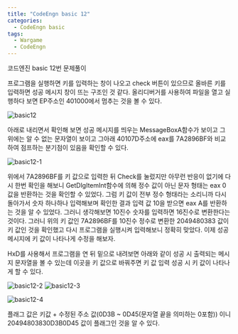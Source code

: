 ```yaml
---
title: "CodeEngn basic 12"
categories:
  - CodeEngn basic
tags:
  - Wargame
  - CodeEngn
---
```


코드엔진 basic 12번 문제풀이

프로그램을 실행하면 키를 입력하는 창이 나오고 check 버튼이 있으므로 올바른 키를 입력하면 성공 메시지 창이 뜨는 구조인 것 같다. 올리디버거를 사용하여 파일을 열고 실행하다 보면 EP주소인 401000에서 멈추는 것을 볼 수 있다.

![basic12](https://user-images.githubusercontent.com/91646923/135465160-3a8ec092-72ab-42ac-af98-c4b6d1d23a0f.JPG)

아래로 내리면서 확인해 보면 성공 메시지를 띄우는 MessageBoxA함수가 보이고 그 위에는 알 수 없는 문자열이 보이고 그아래 40107D주소에 eax를 7A2896BF와 비교하여 점프하는 분기점이 있음을 확인할 수 있다.

![basic12-1](https://user-images.githubusercontent.com/91646923/135465167-77398e02-ec82-4f89-b952-23059c9a9297.JPG)

위에서 7A2896BF를 키 값으로 입력한 뒤 Check를 눌렀지만 아무런 반응이 없기에 다시 한번 확인을 해보니 GetDlgItemInt함수에 의해 정수 값이 아닌 문자 형태는 eax 0 값을 반환하는 것을 확인할 수 있었다. 그럼 키 값이 전부 정수 형태라는 소리니까 다시 돌아가서 숫자 하나하나 입력해보며 확인한 결과 입력 값 10을 받으면 eax A를 반환하는 것을 알 수 있었다. 그러니 생각해보면 10진수 숫자를 입력하면 16진수로 변환한다는 것이다. 그러니 위의 키 값인 7A2896BF를 10진수 정수로 변환한 2049480383 값이 키 값인 것을 확인했고 다시 프로그램을 실행시켜 입력해보니 정확히 맞았다. 이제 성공 메시지에 키 값이 나타나게 수정을 해보자.

HxD를 사용해서 프로그램을 연 뒤 밑으로 내려보면 아래와 같이 성공 시 출력되는 메시지 문자열을 볼 수 있는데 이곳을 키 값으로 바꿔주면 키 값 입력 성공 시 키 값이 나타나게 할 수 있다.

![basic12-2](https://user-images.githubusercontent.com/91646923/135465188-bc02ade9-efaa-43f2-8655-bcab38f475c6.JPG)
![basic12-3](https://user-images.githubusercontent.com/91646923/135465192-7b6270fd-7518-4d27-b7f5-893ca115b812.JPG)

![basic12-4](https://user-images.githubusercontent.com/91646923/135465198-5c75171f-296d-4e2c-9cf3-5b3dd4c78623.JPG)

플래그 값은 키값 + 수정된 주소 값(0D3B ~ 0D45(문자열 끝을 의미하는 0포함)) 이니 20494803830D3B0D45 값이 플래그인 것을 알 수 있다.
